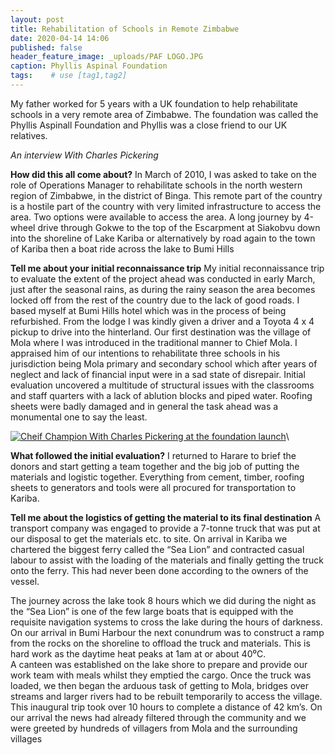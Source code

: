 ```yaml
---
layout: post
title: Rehabilitation of Schools in Remote Zimbabwe
date: 2020-04-14 14:06
published: false
header_feature_image: _uploads/PAF LOGO.JPG
caption: Phyllis Aspinal Foundation
tags:    # use [tag1,tag2]
---
```

My father worked for 5 years with a UK foundation to help rehabilitate schools in a very remote area of Zimbabwe.
The foundation was called the Phyllis Aspinall Foundation and Phyllis was a close friend to our UK relatives.

_An interview With Charles Pickering_

**How did this all come about?**
In March of 2010, I was asked to take on the role of Operations Manager to rehabilitate schools in the north western region of Zimbabwe, in the district of Binga.  This remote part of the country is a hostile part of the country with very limited infrastructure to access the area.  Two options were available to access the area.  A long journey by 4-wheel drive through Gokwe to the top of the Escarpment at Siakobvu down into the shoreline of Lake Kariba or alternatively by road again to the town of Kariba then a boat ride across the lake to Bumi Hills

**Tell me about your initial reconnaissance trip**
My initial reconnaissance trip to evaluate the extent of the project ahead was conducted in early March, just after the seasonal rains, as during the rainy season the area becomes locked off from the rest of the country due to the lack of good roads.
I based myself at Bumi Hills hotel which was in the process of being refurbished.  From the lodge I was kindly given a driver and a Toyota 4 x 4 pickup to drive into the hinterland.
Our first destination was the village of Mola where I was introduced in the traditional manner to Chief Mola.  I appraised him of our intentions to rehabilitate three schools in his jurisdiction being Mola primary and secondary school which after years of neglect and lack of financial input were in a sad state of disrepair.
Initial evaluation uncovered a multitude of structural issues with the classrooms and staff quarters with a lack of ablution blocks and piped water.  Roofing sheets were badly damaged and in general the task ahead was a monumental one to say the least.


[![Cheif Champion With Charles Pickering at the foundation launch ](/_uploads/cheif-champion-with-charles-pickering-at-the-foundation-launch.png)](/_uploads/cheif-champion-with-charles-pickering-at-the-foundation-launch.png)\

**What followed the initial evaluation?**
I returned to Harare to brief the donors and start getting a team together and the big job of putting the materials and logistic together.
Everything from cement, timber, roofing sheets to generators and tools were all procured for transportation to Kariba.  

**Tell me about the logistics of getting the material to its final destination**
A transport company was engaged to provide a 7-tonne truck that was put at our disposal to get the materials etc. to site.  On arrival in Kariba we chartered the biggest ferry called the “Sea Lion” and contracted casual labour to assist with the loading of the materials and finally getting the truck onto the ferry.  This had never been done according to the owners of the vessel.

The journey across the lake took 8 hours which we did during the night as the “Sea Lion” is one of the few large boats that is equipped with the requisite navigation systems to cross the lake during the hours of darkness.
On our arrival in Bumi Harbour the next conundrum was to construct a ramp from the rocks on the shoreline to offload the truck and materials.  This is hard work as the daytime heat peaks at 1am at or about 40⁰C.  
A canteen was established on the lake shore to prepare and provide our work team with meals whilst they emptied the cargo.
Once the truck was loaded, we then began the arduous task of getting to Mola, bridges over streams and larger rivers had to be rebuilt temporarily to access the village.  This inaugural trip took over 10 hours to complete a distance of 42 km’s.
On our arrival the news had already filtered through the community and we were greeted by hundreds of villagers from Mola and the surrounding villages
